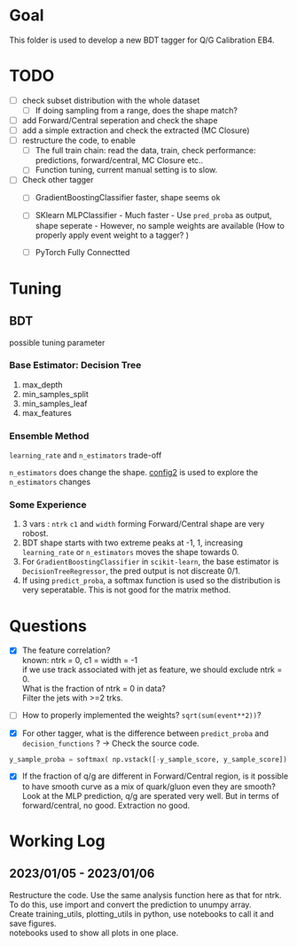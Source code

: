 # Goal 
This folder is used to develop a new BDT tagger for Q/G Calibration EB4. 

# TODO
- [ ] check subset distribution with the whole dataset 
    - [ ] If doing sampling from a range, does the shape match?  
- [ ] add Forward/Central seperation and check the shape 
- [ ] add a simple extraction and check the extracted (MC Closure)
- [ ] restructure the code, to enable 
    - [ ] The full train chain: read the data, train, check performance: predictions, forward/central, MC Closure etc.. 
    - [ ] Function tuning, current manual setting is to slow. 
- [ ] Check other tagger
    - [ ] GradientBoostingClassifier faster, shape seems ok 
    - [ ] SKlearn MLPClassifier
          - Much faster 
          - Use `pred_proba` as output, shape seperate 
          - However, no sample weights are available (How to properly apply event weight to a tagger? )
    - [ ] PyTorch Fully Connectted 
 

# Tuning
## BDT
possible tuning parameter 
### Base Estimator: Decision Tree
1. max_depth
2. min_samples_split
3. min_samples_leaf
4. max_features

### Ensemble Method 
`learning_rate` and `n_estimators` trade-off

`n_estimators` does change the shape. [config2](./config2) is used to explore the `n_estimators` changes 

### Some Experience  
1. 3 vars : `ntrk` `c1` and `width` forming Forward/Central shape are very robost. 
2. BDT shape starts with two extreme peaks at -1, 1, increasing `learning_rate` or `n_estimators` moves the shape towards 0. 
3. For `GradientBoostingClassifier` in `scikit-learn`, the base estimator is `DecisionTreeRegressor`, the pred output is not discreate 0/1. 
4. If using `predict_proba`, a softmax function is used so the distribution is very seperatable. This is not good for the matrix method.  
# Questions   

- [x] The feature correlation?   
    known: ntrk = 0, c1 = width = -1    
    if we use track associated with jet as feature, we should exclude ntrk = 0.    
    What is the fraction of ntrk = 0 in data?   
    Filter the jets with >=2 trks.   

- [ ] How to properly implemented the weights? `sqrt(sum(event**2))`?

- [x] For other tagger, what is the difference between `predict_proba` and `decision_functions` ? -> Check the source code.    
```python
y_sample_proba = softmax( np.vstack([-y_sample_score, y_sample_score]).T / 2 , axis = 1)
```

- [x] If the fraction of q/g are different in Forward/Central region, is it possible to have smooth curve as a mix of quark/gluon even they are smooth? 
    Look at the MLP prediction, q/g are sperated very well. But in terms of forward/central, no good. Extraction no good. 

# Working Log
## 2023/01/05 - 2023/01/06

Restructure the code. Use the same analysis function here as that for ntrk.   
To do this, use import and convert the prediction to unumpy array.    
Create training_utils, plotting_utils in python, use notebooks to call it and save figures.   
notebooks used to show all plots in one place.      
